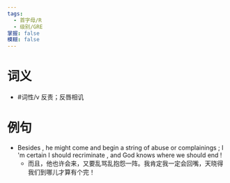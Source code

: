 ```yaml
---
tags:
  - 首字母/R
  - 级别/GRE
掌握: false
模糊: false
---
```

# 词义
- #词性/v  反责；反唇相讥
# 例句
- Besides , he might come and begin a string of abuse or complainings ; I 'm certain I should recriminate , and God knows where we should end !
	- 而且，他也许会来，又要乱骂乱抱怨一阵。我肯定我一定会回嘴，天晓得我们到哪儿才算有个完！
